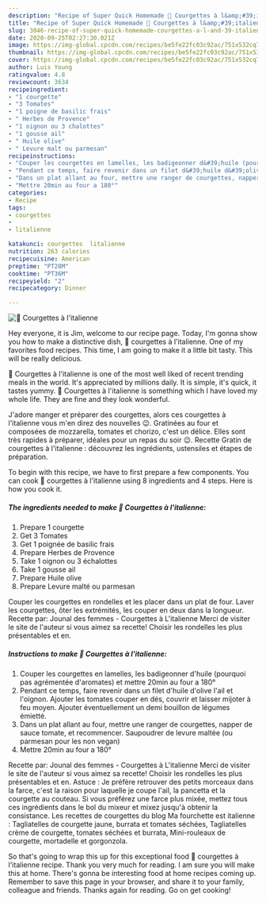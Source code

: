 ```yaml
---
description: "Recipe of Super Quick Homemade 🌺 Courgettes à l&amp;#39;italienne"
title: "Recipe of Super Quick Homemade 🌺 Courgettes à l&amp;#39;italienne"
slug: 3046-recipe-of-super-quick-homemade-courgettes-a-l-and-39-italienne
date: 2020-09-25T02:27:30.021Z
image: https://img-global.cpcdn.com/recipes/be5fe22fc03c92ac/751x532cq70/🌺-courgettes-a-litalienne-photo-principale-de-la-recette.jpg
thumbnail: https://img-global.cpcdn.com/recipes/be5fe22fc03c92ac/751x532cq70/🌺-courgettes-a-litalienne-photo-principale-de-la-recette.jpg
cover: https://img-global.cpcdn.com/recipes/be5fe22fc03c92ac/751x532cq70/🌺-courgettes-a-litalienne-photo-principale-de-la-recette.jpg
author: Luis Young
ratingvalue: 4.8
reviewcount: 3634
recipeingredient:
- "1 courgette"
- "3 Tomates"
- "1 poigne de basilic frais"
- " Herbes de Provence"
- "1 oignon ou 3 chalottes"
- "1 gousse ail"
- " Huile olive"
- " Levure malt ou parmesan"
recipeinstructions:
- "Couper les courgettes en lamelles, les badigeonner d&#39;huile (pourquoi pas agrémentée d&#39;aromates) et mettre 20min au four a 180°"
- "Pendant ce temps, faire revenir dans un filet d&#39;huile d&#39;olive l&#39;ail et l&#39;oignon. Ajouter les tomates couper en dés, couvrir et laisser mijoter à feu moyen. Ajouter éventuellement un demi bouillon de légumes émietté."
- "Dans un plat allant au four, mettre une ranger de courgettes, napper de sauce tomate, et recommencer. Saupoudrer de levure maltée (ou parmesan pour les non vegan)"
- "Mettre 20min au four a 180°"
categories:
- Recipe
tags:
- courgettes
- 
- litalienne

katakunci: courgettes  litalienne 
nutrition: 263 calories
recipecuisine: American
preptime: "PT28M"
cooktime: "PT36M"
recipeyield: "2"
recipecategory: Dinner

---
```



![🌺 Courgettes à l&#39;italienne](https://img-global.cpcdn.com/recipes/be5fe22fc03c92ac/751x532cq70/🌺-courgettes-a-litalienne-photo-principale-de-la-recette.jpg)

Hey everyone, it is Jim, welcome to our recipe page. Today, I'm gonna show you how to make a distinctive dish, 🌺 courgettes à l&#39;italienne. One of my favorites food recipes. This time, I am going to make it a little bit tasty. This will be really delicious.

🌺 Courgettes à l&#39;italienne is one of the most well liked of recent trending meals in the world. It's appreciated by millions daily. It is simple, it's quick, it tastes yummy. 🌺 Courgettes à l&#39;italienne is something which I have loved my whole life. They are fine and they look wonderful.

J&#39;adore manger et préparer des courgettes, alors ces courgettes à l&#39;italienne vous m&#39;en direz des nouvelles 😉. Gratinées au four et composées de mozzarella, tomates et chorizo, c&#39;est un délice. Elles sont très rapides à préparer, idéales pour un repas du soir 😉. Recette Gratin de courgettes à l&#39;italienne : découvrez les ingrédients, ustensiles et étapes de préparation.


To begin with this recipe, we have to first prepare a few components. You can cook 🌺 courgettes à l&#39;italienne using 8 ingredients and 4 steps. Here is how you cook it.

<!--inarticleads1-->

##### The ingredients needed to make 🌺 Courgettes à l&#39;italienne:

1. Prepare 1 courgette
1. Get 3 Tomates
1. Get 1 poignée de basilic frais
1. Prepare  Herbes de Provence
1. Take 1 oignon ou 3 échalottes
1. Take 1 gousse ail
1. Prepare  Huile olive
1. Prepare  Levure malté ou parmesan


Couper les courgettes en rondelles et les placer dans un plat de four. Laver les courgettes, ôter les extrémités, les couper en deux dans la longueur. Recette par: Jounal des femmes - Courgettes à L&#39;italienne Merci de visiter le site de l&#39;auteur si vous aimez sa recette! Choisir les rondelles les plus présentables et en. 

<!--inarticleads2-->

##### Instructions to make 🌺 Courgettes à l&#39;italienne:

1. Couper les courgettes en lamelles, les badigeonner d&#39;huile (pourquoi pas agrémentée d&#39;aromates) et mettre 20min au four a 180°
1. Pendant ce temps, faire revenir dans un filet d&#39;huile d&#39;olive l&#39;ail et l&#39;oignon. Ajouter les tomates couper en dés, couvrir et laisser mijoter à feu moyen. Ajouter éventuellement un demi bouillon de légumes émietté.
1. Dans un plat allant au four, mettre une ranger de courgettes, napper de sauce tomate, et recommencer. Saupoudrer de levure maltée (ou parmesan pour les non vegan)
1. Mettre 20min au four a 180°


Recette par: Jounal des femmes - Courgettes à L&#39;italienne Merci de visiter le site de l&#39;auteur si vous aimez sa recette! Choisir les rondelles les plus présentables et en. Astuce : Je préfère retrouver des petits morceaux dans la farce, c&#39;est la raison pour laquelle je coupe l&#39;ail, la pancetta et la courgette au couteau. Si vous préférez une farce plus mixée, mettez tous ces ingrédients dans le bol du mixeur et mixez jusqu&#39;à obtenir la consistance. Les recettes de courgettes du blog Ma fourchette est italienne : Tagliatelles de courgette jaune, burrata et tomates séchées, Tagliatelles crème de courgette, tomates séchées et burrata, Mini-rouleaux de courgette, mortadelle et gorgonzola. 

So that's going to wrap this up for this exceptional food 🌺 courgettes à l&#39;italienne recipe. Thank you very much for reading. I am sure you will make this at home. There's gonna be interesting food at home recipes coming up. Remember to save this page in your browser, and share it to your family, colleague and friends. Thanks again for reading. Go on get cooking!
